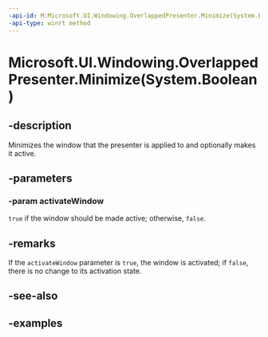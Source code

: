 ```yaml
---
-api-id: M:Microsoft.UI.Windowing.OverlappedPresenter.Minimize(System.Boolean)
-api-type: winrt method
---
```


# Microsoft.UI.Windowing.OverlappedPresenter.Minimize(System.Boolean)

<!--
public void Minimize (bool activateWindow);
-->


## -description

Minimizes the window that the presenter is applied to and optionally makes it active.

## -parameters

### -param activateWindow

`true` if the window should be made active; otherwise, `false`.

## -remarks

If the `activateWindow` parameter is `true`, the window is activated; if `false`, there is no change to its activation state.

## -see-also

## -examples


